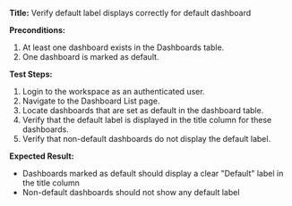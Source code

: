 **Title:** Verify default label displays correctly for default dashboard

**Preconditions:**
1. At least one dashboard exists in the Dashboards table.
2. One dashboard is marked as default.

**Test Steps:**
1. Login to the workspace as an authenticated user.
2. Navigate to the Dashboard List page.
3. Locate dashboards that are set as default in the dashboard table.
4. Verify that the default label is displayed in the title column for these dashboards.
6. Verify that non-default dashboards do not display the default label.

**Expected Result:**
* Dashboards marked as default should display a clear "Default" label in the title column
* Non-default dashboards should not show any default label